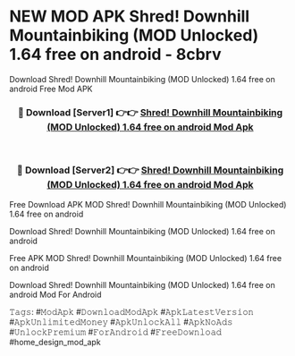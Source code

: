 # NEW MOD APK Shred! Downhill Mountainbiking (MOD Unlocked) 1.64 free on android - 8cbrv
Download Shred! Downhill Mountainbiking (MOD Unlocked) 1.64 free on android Free Mod APK

<div align="center">
<h3>🔴 Download [Server1] 👉👉 <a href="https://apk-comot.site?title=Shred!_Downhill_Mountainbiking_(MOD_Unlocked)_1.64_free_on_android">Shred! Downhill Mountainbiking (MOD Unlocked) 1.64 free on android Mod Apk</a></h3><br>

<h3>🔴 Download [Server2] 👉👉 <a href="https://apk-comot.site?title=Shred!_Downhill_Mountainbiking_(MOD_Unlocked)_1.64_free_on_android">Shred! Downhill Mountainbiking (MOD Unlocked) 1.64 free on android Mod Apk</a></h3>
</div>


Free Download APK MOD Shred! Downhill Mountainbiking (MOD Unlocked) 1.64 free on android

Download Shred! Downhill Mountainbiking (MOD Unlocked) 1.64 free on android 

Free APK MOD Shred! Downhill Mountainbiking (MOD Unlocked) 1.64 free on android 

Download Shred! Downhill Mountainbiking (MOD Unlocked) 1.64 free on android Mod For Android

𝚃𝚊𝚐𝚜: #𝙼𝚘𝚍𝙰𝚙𝚔 #𝙳𝚘𝚠𝚗𝚕𝚘𝚊𝚍𝙼𝚘𝚍𝙰𝚙𝚔 #𝙰𝚙𝚔𝙻𝚊𝚝𝚎𝚜𝚝𝚅𝚎𝚛𝚜𝚒𝚘𝚗 #𝙰𝚙𝚔𝚄𝚗𝚕𝚒𝚖𝚒𝚝𝚎𝚍𝙼𝚘𝚗𝚎𝚢 #𝙰𝚙𝚔𝚄𝚗𝚕𝚘𝚌𝚔𝙰𝚕𝚕 #𝙰𝚙𝚔𝙽𝚘𝙰𝚍𝚜 #𝚄𝚗𝚕𝚘𝚌𝚔𝙿𝚛𝚎𝚖𝚒𝚞𝚖 #𝙵𝚘𝚛𝙰𝚗𝚍𝚛𝚘𝚒𝚍 #𝙵𝚛𝚎𝚎𝙳𝚘𝚠𝚗𝚕𝚘𝚊𝚍 #home_design_mod_apk
